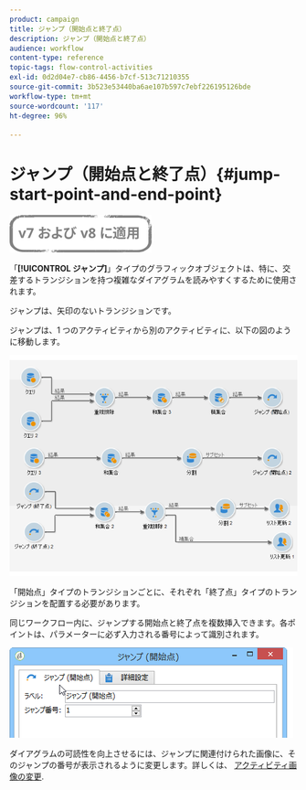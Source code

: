 ```yaml
---
product: campaign
title: ジャンプ（開始点と終了点）
description: ジャンプ（開始点と終了点）
audience: workflow
content-type: reference
topic-tags: flow-control-activities
exl-id: 0d2d04e7-cb86-4456-b7cf-513c71210355
source-git-commit: 3b523e53440ba6ae107b597c7ebf226195126bde
workflow-type: tm+mt
source-wordcount: '117'
ht-degree: 96%

---
```


# ジャンプ（開始点と終了点）{#jump-start-point-and-end-point}

![](../../assets/common.svg)

「**[!UICONTROL ジャンプ]**」タイプのグラフィックオブジェクトは、特に、交差するトランジションを持つ複雑なダイアグラムを読みやすくするために使用されます。

ジャンプは、矢印のないトランジションです。

ジャンプは、1 つのアクティビティから別のアクティビティに、以下の図のように移動します。

![](assets/s_user_segmentation_jump_sample.png)

「開始点」タイプのトランジションごとに、それぞれ「終了点」タイプのトランジションを配置する必要があります。

同じワークフロー内に、ジャンプする開始点と終了点を複数挿入できます。各ポイントは、パラメーターに必ず入力される番号によって識別されます。

![](assets/s_user_segmentation_jump_in.png)

ダイアグラムの可読性を向上させるには、ジャンプに関連付けられた画像に、そのジャンプの番号が表示されるように変更します。詳しくは、 [アクティビティ画像の変更](managing-activity-images.md).
